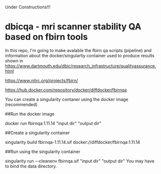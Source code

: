 Under Constructions!!!

# dbicqa - mri scanner stability QA based on fbirn tools

In this repo, I'm going to make avalable the fbirn qa scripts (pipeline) and information about the docker/singulartiy container used to produce results shown in https://www.dartmouth.edu/dbic/research_infrastructure/qualityassurance.html


https://www.nitrc.org/projects/fbirn/


https://hub.docker.com/repository/docker/diffdocker/fbirnqa


You can create a singularity contaner using the docker image (recommended)



##Run the docker image

docker run fbirnqa:1.11.14 "input dir" "output dir"

##Create a singularity container

singularity build fbirnqa-1.11.14.sif docker://diffdocker/fbirnqa:1.11.14



##Run using the singularity container

singularity run --cleanenv fbirnqa.sif "input dir" "output dir"
You may have to bind the data directory.
